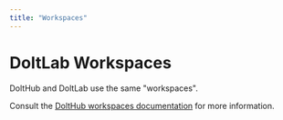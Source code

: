 ```yaml
---
title: "Workspaces"
---
```


# DoltLab Workspaces

DoltHub and DoltLab use the same "workspaces".

Consult the [DoltHub workspaces documentation](https://docs.dolthub.com/products/dolthub/workspaces) for more information.

